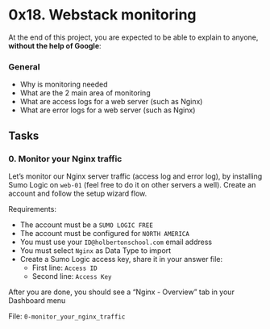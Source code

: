 <h1>0x18. Webstack monitoring</h1>
<p>At the end of this project, you are expected to be able to explain to anyone, <strong>without the help of Google</strong>:</p>

<h3>General</h3>

<ul>
<li>Why is monitoring needed</li>
<li>What are the 2 main area of monitoring</li>
<li>What are access logs for a web server (such as Nginx)</li>
<li>What are error logs for a web server (such as Nginx)</li>
</ul>
<h2>Tasks</h2>
  <h3>
    0. Monitor your Nginx traffic
  </h3>
  <p>Let&rsquo;s monitor our Nginx server traffic (access log and error log), by installing Sumo Logic on <code>web-01</code> (feel free to do it on other servers a well). Create an account and follow the setup wizard flow.</p>
<p>Requirements:</p>
<ul>
<li>The account must be a <code>SUMO LOGIC FREE</code></li>
<li>The account must be configured for <code>NORTH AMERICA</code></li>
<li>You must use your <code>ID@holbertonschool.com</code> email address</li>
<li>You must select <code>Nginx</code> as Data Type to import</li>
<li>Create a Sumo Logic access key, share it in your answer file:
<ul>
<li>First line: <code>Access ID</code></li>
<li>Second line: <code>Access Key</code></li>
</ul></li>
</ul>
<p>After you are done, you should see a &ldquo;Nginx - Overview&rdquo; tab in your Dashboard menu</p>
        <p>File: <code>0-monitor_your_nginx_traffic</code></p>
